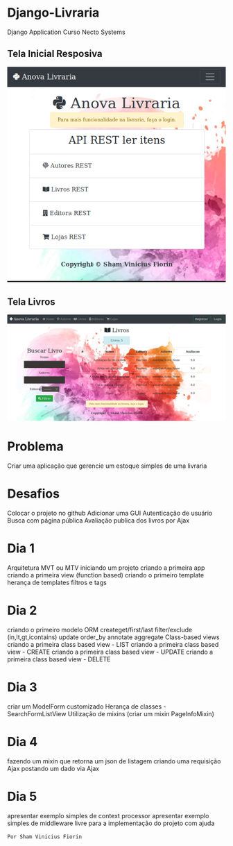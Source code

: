 # Django-Livraria

Django Application Curso Necto Systems

## Tela Inicial Resposiva
![alt text](https://raw.githubusercontent.com/skatesham/Django-Livraria/master/imgs/inicial.png)

## Tela Livros
![alt text](https://raw.githubusercontent.com/skatesham/Django-Livraria/master/imgs/Livros.png)

# Problema
Criar uma aplicação que gerencie um estoque simples de uma livraria

# Desafios
Colocar o projeto no github
Adicionar uma GUI
Autenticação de usuário
Busca com página pública
Avaliação publica dos livros por Ajax

# Dia 1
Arquitetura MVT ou MTV
iniciando um projeto
criando a primeira app
criando a primeira view (function based)
criando o primeiro template
herança de templates
filtros e tags

# Dia 2
criando o primeiro modelo
ORM
createget/first/last
filter/exclude (in,lt,gt,icontains)
update
order_by
annotate
aggregate
Class-based views
criando a primeira class based view - LIST
criando a primeira class based view - CREATE
criando a primeira class based view - UPDATE
criando a primeira class based view - DELETE

# Dia 3
criar um ModelForm customizado
Herança de classes - SearchFormListView
Utilização de mixins (criar um mixin PageInfoMixin)

# Dia 4
fazendo um mixin que retorna um json de listagem
criando uma requisição Ajax
postando um dado via Ajax

# Dia 5
apresentar exemplo simples de context processor
apresentar exemplo simples de middleware
livre para a implementação do projeto com ajuda

	Por Sham Vinicius Fiorin
